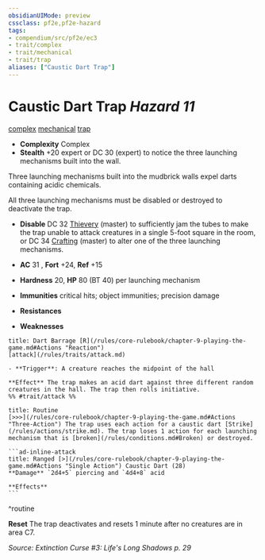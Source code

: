 ```yaml
---
obsidianUIMode: preview
cssclass: pf2e,pf2e-hazard
tags:
- compendium/src/pf2e/ec3
- trait/complex
- trait/mechanical
- trait/trap
aliases: ["Caustic Dart Trap"]
---
```

# Caustic Dart Trap *Hazard 11*  
[complex](/rules/traits/complex.md)  [mechanical](/rules/traits/mechanical.md)  [trap](/rules/traits/trap.md)  

- **Complexity** Complex
- **Stealth** +20 expert or DC 30 (expert) to notice the three launching mechanisms built into the wall.  

Three launching mechanisms built into the mudbrick walls expel darts containing acidic chemicals.

All three launching mechanisms must be disabled or destroyed to deactivate the trap.

- **Disable** DC 32 [Thievery](/compendium/skills.md#Thievery) (master) to sufficiently jam the tubes to make the trap unable to attack creatures in a single 5-foot square in the room, or DC 34 [Crafting](/compendium/skills.md#Crafting) (master) to alter one of the three launching mechanisms.  

- **AC** 31 , **Fort** +24, **Ref** +15
- **Hardness** 20, **HP** 80 (BT 40) per launching mechanism
- **Immunities** critical hits; object immunities; precision damage
- **Resistances** 
- **Weaknesses** 
     
```ad-embed-ability
title: Dart Barrage [R](/rules/core-rulebook/chapter-9-playing-the-game.md#Actions "Reaction")
[attack](/rules/traits/attack.md)  

- **Trigger**: A creature reaches the midpoint of the hall

**Effect** The trap makes an acid dart against three different random creatures in the hall. The trap then rolls initiative.  
%% #trait/attack %%
```

````ad-pf2-summary
title: Routine
[>>>](/rules/core-rulebook/chapter-9-playing-the-game.md#Actions "Three-Action") The trap uses each action for a caustic dart [Strike](/rules/actions/strike.md). The trap loses 1 action for each launching mechanism that is [broken](/rules/conditions.md#Broken) or destroyed.

```ad-inline-attack
title: Ranged [>](/rules/core-rulebook/chapter-9-playing-the-game.md#Actions "Single Action") Caustic Dart (28)
**Damage** `2d4+5` piercing and `4d4+8` acid 
 
**Effects**
```
````
^routine

**Reset** The trap deactivates and resets 1 minute after no creatures are in area C7.  

*Source: Extinction Curse #3: Life's Long Shadows p. 29*